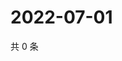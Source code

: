 # 2022-07-01

共 0 条

<!-- BEGIN WEIBO -->
<!-- 最后更新时间 Fri Jul 01 2022 15:15:33 GMT+0800 (China Standard Time) -->

<!-- END WEIBO -->
